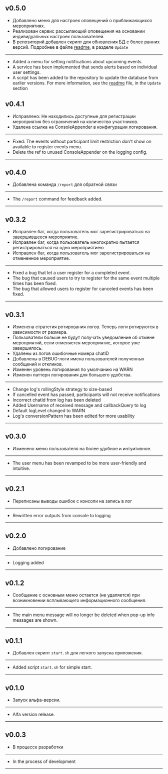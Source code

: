 ## v0.5.0
- Добавлено меню для настроек оповещений о приближающихся мероприятиях.
- Реализован сервис рассылающий оповещения на основании индивидуальных настроек пользователей.
- В репозиторий добавлен скрипт для обновления БД с более ранних версий. Подробнее в файле [readme](README.md), в разделе `Update`
___
- Added a menu for setting notifications about upcoming events.
- A service has been implemented that sends alerts based on individual user settings.
- A script has been added to the repository to update the database from earlier versions. For more information, see the [readme](README.md ) file, in the `Update` section
## v0.4.1
- Исправлено: Не находились доступные для регистрации мероприятия без ограничений на количество участников.
- Удалена ссылка на ConsoleAppender в конфигурации логирования.
___
- Fixed: The events without participant limit restriction don't show on available to register events menu.
- Delete the ref to unused ConsoleAppender on the logging config.
___
## v0.4.0
- Добавлена команда `/report` для обратной связи
___
- The `/report` command for feedback added.
___
## v0.3.2
- Исправлен баг, когда пользователь мог зарегистрироваться на завершившееся мероприятие.
- Исправлен баг, когда пользователь многократно пытается регистрироваться на одно мероприятиею
- Исправлен баг, когда пользователь мог зарегистрироваться на отмененное мероприятие.
___
- Fixed a bug that let a user register for a completed event.
- The bug that caused users to try to register for the same event multiple times has been fixed.
- The bug that allowed users to register for canceled events has been fixed.
___
## v0.3.1
- Изменена стратегия ротирования логов. Теперь логи ротируются в зависимости от размера.
- Пользователи больше не будут получать уведомление об отмене мероприятий, если отменяется мероприятие, которое уже завершилось.
- Удалены из логов ошибочные номера chatID
- Добавлены в DEBUG-логи имена пользователей полученных сообщений и откликов.
- Изменен уровень логирования по умолчанию на WARN
- Изменен паттерн логирования для большего удобства.
___
- Change log's rollingStyle strategy to size-based
- If cancelled event has passed, participants will not receive notifications
- Incorrect chatId from log has been deleted
- Added Username of received message and callbackQuery to log
- Default logLevel changed to WARN
- Log's conversionPattern has been edited for more usability
___
## v0.3.0
- Изменено меню пользователя на более удобное и интуитивное.
___
- The user menu has been revamped to be more user-friendly and intuitive.
___
## v0.2.1
- Переписаны выводы ошибок с консоли на запись в лог
___
- Rewritten error outputs from console to logging
___
## v0.2.0
- Добавлено логирование
___
- Logging added
___
## v0.1.2
* Сообщение с основным меню остается (не удаляется) при возникновении всплывающего информационного сообщения.
___
* The main menu message will no longer be deleted when pop-up info messages are shown.
___
## v0.1.1
* Добавлен скрипт `start.sh` для легкого запуска приложения.
___
* Added script `start.sh` for simple start.
___
## v0.1.0
* Запуск альфа-версии.
___
* Alfa version release.
___
## v0.0.3
* В процессе разработки
___
* In the process of development
___